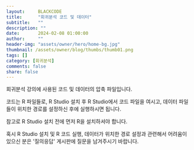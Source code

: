 ```yaml
---
layout:     BLACKCODE
title:      "회귀분석 코드 및 데이터"
subtitle:   ""
description: ""
date:       2024-02-08 01:00:00
author:     ""
header-img: "assets/owner/hero/home-bg.jpg"
thumbnail: /assets/owner/blog/thumbs/thumb01.png
tags: []
category: [회귀분석]
comments: false
share: false
---
```


회귀분석 강의에 사용된 코드 및 데이터의 압축 파일입니다.

코드는 R 파일들로, R Studio 설치 후 R Studio에서 코드 파일을 여시고, 데이터 파일들이 위치한 경로를 설정하신 후에 실행하시면 됩니다.

참고로 R Studio 설치 전에 먼저 R을 설치하셔야 합니다.

혹시 R Studio 설치 및 R 코드 실행, 데이터가 위치한 경로 설정과 관련해서 어려움이 있으신 분은 '질의응답' 게시판에 질문을 남겨주시기 바랍니다.